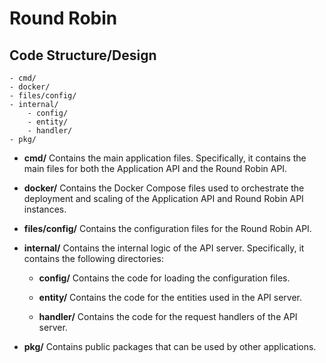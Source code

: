# Round Robin

## Code Structure/Design
```
- cmd/
- docker/
- files/config/
- internal/
    - config/
    - entity/
    - handler/
- pkg/
```

- **cmd/**
Contains the main application files. Specifically, it contains the main files for both the Application API and the Round Robin API.

- **docker/**
Contains the Docker Compose files used to orchestrate the deployment and scaling of the Application API and Round Robin API instances.

- **files/config/**
Contains the configuration files for the Round Robin API.

- **internal/**
Contains the internal logic of the API server. Specifically, it contains the following directories:

  - **config/**
Contains the code for loading the configuration files.

  - **entity/**
Contains the code for the entities used in the API server.

  - **handler/**
Contains the code for the request handlers of the API server.

- **pkg/**
Contains public packages that can be used by other applications.